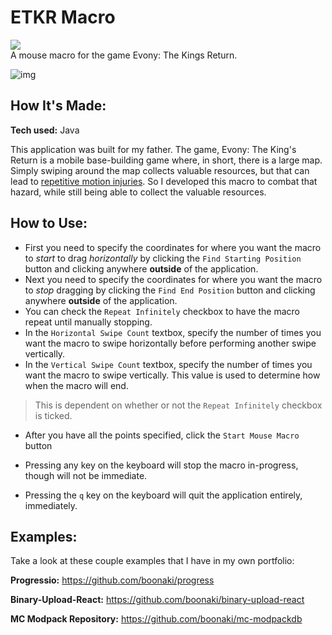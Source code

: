 # ETKR Macro
<a href="https://github.com/boonaki/etkr-macro/releases/tag/Releases" className="mx-3 my-1"><img src='https://img.shields.io/github/downloads/boonaki/etkr-macro/total.svg'></img></a><br>
A mouse macro for the game Evony: The Kings Return.

![img](https://boonaki.me/imgs/etkr-macro.png)

## How It's Made:

**Tech used:** Java

This application was built for my father. The game, Evony: The King's Return is a mobile base-building game where, in short, there is a large map. Simply swiping around the map collects valuable resources, but that can lead to [repetitive motion injuries](https://www.health.harvard.edu/blog/the-health-effects-of-too-much-gaming-2020122221645). So I developed this macro to combat that hazard, while still being able to collect the valuable resources.

## How to Use:

- First you need to specify the coordinates for where you want the macro to *start* to drag *horizontally* by clicking the `Find Starting Position` button and clicking anywhere **outside** of the application.
- Next you need to specify the coordinates for where you want the macro to *stop* dragging by clicking the `Find End Position` button and clicking anywhere **outside** of the application.
- You can check the `Repeat Infinitely` checkbox to have the macro repeat until manually stopping.
- In the `Horizontal Swipe Count` textbox, specify the number of times you want the macro to swipe horizontally before performing another swipe vertically.
- In the `Vertical Swipe Count` textbox, specify the number of times you want the macro to swipe vertically. This value is used to determine how when the macro will end.
> This is dependent on whether or not the `Repeat Infinitely` checkbox is ticked.
- After you have all the points specified, click the `Start Mouse Macro` button

- Pressing any key on the keyboard will stop the macro in-progress, though will not be immediate.
- Pressing the `q` key on the keyboard will quit the application entirely, immediately.

## Examples:
Take a look at these couple examples that I have in my own portfolio:

**Progressio:** https://github.com/boonaki/progress

**Binary-Upload-React:** https://github.com/boonaki/binary-upload-react

**MC Modpack Repository:** https://github.com/boonaki/mc-modpackdb
